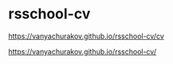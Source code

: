 # rsschool-cv

https://vanyachurakov.github.io/rsschool-cv/cv

https://vanyachurakov.github.io/rsschool-cv/
